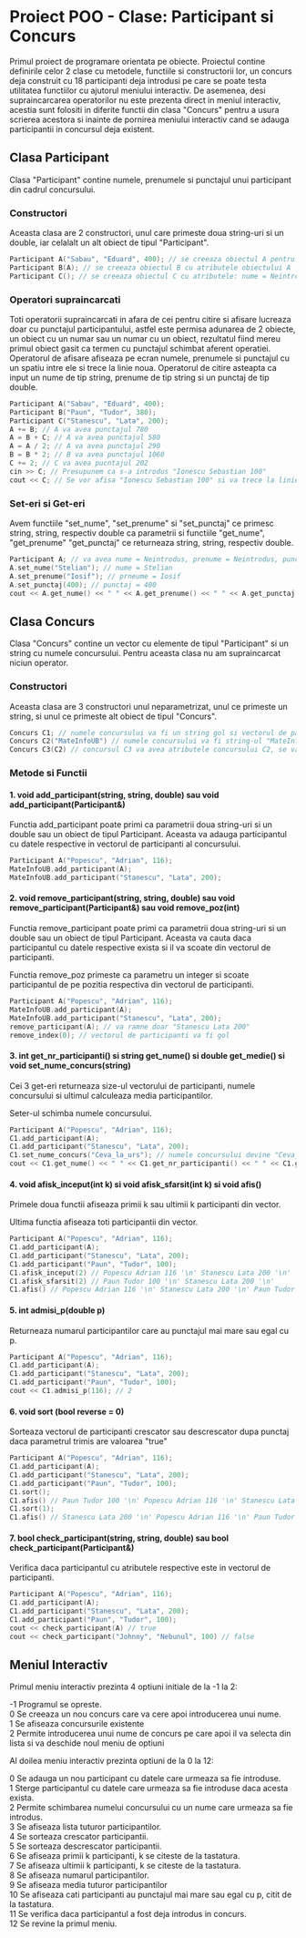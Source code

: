 # Proiect POO - Clase: Participant si Concurs 

Primul proiect de programare orientata pe obiecte. Proiectul contine definirile celor 2 clase cu metodele, functiile si constructorii lor, un concurs  deja construit cu 18 participanti deja introdusi pe care se poate testa utilitatea functiilor cu ajutorul meniului interactiv. De asemenea, desi supraincarcarea operatorilor nu este prezenta direct in meniul interactiv, acestia sunt folositi in diferite functii din clasa "Concurs" pentru a usura scrierea acestora si inainte de pornirea meniului interactiv cand se adauga participantii in concursul deja existent.

## Clasa Participant 

Clasa "Participant" contine numele, prenumele si punctajul unui participant din cadrul concursului. 

### Constructori

Aceasta clasa are 2 constructori, unul care primeste doua string-uri si un double, iar celalalt un alt obiect de tipul "Participant".

```C++
Participant A("Sabau", "Eduard", 400); // se creeaza obiectul A pentru care numele va fi Sabau, prenumele Eduard, iar punctajul 400
Participant B(A); // se creeaza obiectul B cu atributele obiectului A
Participant C(); // se creeaza obiectul C cu atributele: nume = Neintrodus, prenume = Neintrodus, punctaj = 0)
```

### Operatori supraincarcati

Toti operatorii supraincarcati in afara de cei pentru citire si afisare lucreaza doar cu punctajul participantului, astfel este permisa adunarea de 2 obiecte, un obiect cu un numar sau un numar cu un obiect, rezultatul fiind mereu primul obiect gasit ca termen cu punctajul schimbat aferent operatiei. Operatorul de afisare afiseaza pe ecran numele, prenumele si punctajul cu un spatiu intre ele si trece la linie noua. Operatorul de citire asteapta ca input un nume de tip string, prenume de tip string si un punctaj de tip double.

```C++
Participant A("Sabau", "Eduard", 400);
Participant B("Paun", "Tudor", 380);
Participant C("Stanescu", "Lata", 200);
A += B; // A va avea punctajul 780
A = B + C; // A va avea punctajul 580
A = A / 2; // A va avea punctajul 290
B = B * 2; // B va avea punctajul 1060
C += 2; // C va avea pucntajul 202
cin >> C; // Presupunem ca s-a introdus "Ionescu Sebastian 100"
cout << C; // Se vor afisa "Ionescu Sebastian 100" si va trece la linie noua dupa
```

### Set-eri si Get-eri

Avem functiile "set_nume", "set_prenume" si "set_punctaj" ce primesc string, string, respectiv double ca parametrii si functiile "get_nume", "get_prenume" "get_punctaj" ce returneaza string, string, respectiv double.

```C++
Participant A; // va avea nume = Neintrodus, prenume = Neintrodus, punctaj = 0
A.set_nume("Stelian"); // nume = Stelian
A.set_prenume("Iosif"); // prneume = Iosif
A.set_punctaj(400); // punctaj = 400
cout << A.get_nume() << " " << A.get_prenume() << " " << A.get_punctaj <<'\n'; // va afisa "Stelian Iosif 400" si va trece la linie noua
```

## Clasa Concurs

Clasa "Concurs" contine un vector cu elemente de tipul "Participant" si un string cu numele concursului. Pentru aceasta clasa nu am supraincarcat niciun operator.

### Constructori 

Aceasta clasa are 3 constructori unul neparametrizat, unul ce primeste un string, si unul ce primeste alt obiect de tipul "Concurs".

```C++
Concurs C1; // numele concursului va fi un string gol si vectorul de participanti va fi gol
Concurs C2("MateInfoUB") // numele concursului va fi string-ul "MateInfoUB" iar vectorul de participanti va fi gol
Concurs C3(C2) // concursul C3 va avea atributele concursului C2, se va copia doar numele in acest caz
```

### Metode si Functii

#### 1. void add_participant(string, string, double) sau void add_participant(Participant&)

Functia add_participant poate primi ca parametrii doua string-uri si un double sau un obiect de tipul Participant. Aceasta va adauga participantul cu datele respective in vectorul de participanti al concursului.

```C++
Participant A("Popescu", "Adrian", 116);
MateInfoUB.add_participant(A); 
MateInfoUB.add_participant("Stanescu", "Lata", 200);
```

#### 2. void remove_participant(string, string, double) sau  void remove_participant(Participant&) sau void remove_poz(int)

Functia remove_participant poate primi ca parametrii doua string-uri si un double sau un obiect de tipul Participant. Aceasta va cauta daca participantul cu datele respective exista si il va scoate din vectorul de participanti.

Functia remove_poz primeste ca parametru un integer si scoate participantul de pe pozitia respectiva din vectorul de participanti.

```C++
Participant A("Popescu", "Adrian", 116);
MateInfoUB.add_participant(A); 
MateInfoUB.add_participant("Stanescu", "Lata", 200);
remove_participant(A); // va ramne doar "Stanescu Lata 200"
remove_index(0); // vectorul de participanti va fi gol
```

#### 3. int get_nr_participanti() si string get_nume() si double get_medie() si void set_nume_concurs(string) 

Cei 3 get-eri returneaza size-ul vectorului de participanti, numele concursului si ultimul calculeaza media participantilor.

Seter-ul schimba numele concursului.

```C++
Participant A("Popescu", "Adrian", 116);
C1.add_participant(A); 
C1.add_participant("Stanescu", "Lata", 200);
C1.set_nume_concurs("Ceva_la_urs"); // numele concursului devine "Ceva_la_urs"
cout << C1.get_nume() << " " << C1.get_nr_participanti() << " " << C1.get_medie(); // Ceva_la_urs 2 158
```

#### 4. void afisk_inceput(int k) si void afisk_sfarsit(int k) si void afis()

Primele doua functii afiseaza primii k sau ultimii k participanti din vector.

Ultima functia afiseaza toti participantii din vector.

```C++
Participant A("Popescu", "Adrian", 116);
C1.add_participant(A); 
C1.add_participant("Stanescu", "Lata", 200);
C1.add_participant("Paun", "Tudor", 100);
C1.afisk_inceput(2) // Popescu Adrian 116 '\n' Stanescu Lata 200 '\n'
C1.afisk_sfarsit(2) // Paun Tudor 100 '\n' Stanescu Lata 200 '\n'
C1.afis() // Popescu Adrian 116 '\n' Stanescu Lata 200 '\n' Paun Tudor 100 '\n'
```

#### 5. int admisi_p(double p)

Returneaza numarul participantilor care au punctajul mai mare sau egal cu p.

```C++
Participant A("Popescu", "Adrian", 116);
C1.add_participant(A); 
C1.add_participant("Stanescu", "Lata", 200);
C1.add_participant("Paun", "Tudor", 100);
cout << C1.admisi_p(116); // 2
```

#### 6. void sort (bool reverse = 0)

Sorteaza vectorul de participanti crescator sau descrescator dupa punctaj daca parametrul trimis are valoarea "true"

```C++
Participant A("Popescu", "Adrian", 116);
C1.add_participant(A); 
C1.add_participant("Stanescu", "Lata", 200);
C1.add_participant("Paun", "Tudor", 100);
C1.sort();
C1.afis() // Paun Tudor 100 '\n' Popescu Adrian 116 '\n' Stanescu Lata 200 '\n'
C1.sort(1);
C1.afis() // Stanescu Lata 200 '\n' Popescu Adrian 116 '\n' Paun Tudor 100 '\n'
```

#### 7. bool check_participant(string, string, double) sau bool check_participant(Participant&)

Verifica daca participantul cu atributele respective este in vectorul de participanti.

```C++
Participant A("Popescu", "Adrian", 116);
C1.add_participant(A); 
C1.add_participant("Stanescu", "Lata", 200);
C1.add_participant("Paun", "Tudor", 100);
cout << check_participant(A) // true
cout << check_participant("Johnny", "Nebunul", 100) // false
```

## Meniul Interactiv 

Primul meniu interactiv prezinta 4 optiuni initiale de la -1 la 2: </br>

-1 Programul se opreste. </br>
0 Se creeaza un nou concurs care va cere apoi introducerea unui nume. </br>
1 Se afiseaza concursurile existente </br>
2 Permite introducerea unui nume de concurs pe care apoi il va selecta din lista si va deschide noul meniu de optiuni </br>

Al doilea meniu interactiv prezinta optiuni de la 0 la 12: </br>

0 Se adauga un nou participant cu datele care urmeaza sa fie introduse. </br>
1 Sterge participantul cu datele care urmeaza sa fie introduse daca acesta exista. </br>
2 Permite schimbarea numelui concursului cu un nume care urmeaza sa fie introdus. </br>
3 Se afiseaza lista tuturor participantilor. </br>
4 Se sorteaza crescator participantii. </br>
5 Se sorteaza descrescator participantii. </br>
6 Se afiseaza primii k participanti, k se citeste de la tastatura. </br>
7 Se afiseaza ultimii k participanti, k se citeste de la tastatura. </br>
8 Se afiseaza numarul participantilor. </br>
9 Se afiseaza media tuturor participantilor </br>
10 Se afiseaza cati participanti au punctajul mai mare sau egal cu p, citit de la tastatura. </br>
11 Se verifica daca participantul a fost deja introdus in concurs. </br>
12 Se revine la primul meniu. </br>
